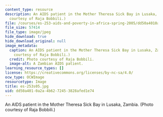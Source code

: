 ```yaml
---
content_type: resource
description: An AIDS patient in the Mother Theresa Sick Bay in Lusaka, Zambia. (Photo
  courtesy of Raja Bobbili.)
file: /courses/es-253-aids-and-poverty-in-africa-spring-2005/dd50a4010a2a4b6272453828afed1e74_es-253s05.jpg
file_size: 57414
file_type: image/jpeg
hide_download: true
hide_download_original: null
image_metadata:
  caption: An AIDS patient in the Mother Theresa Sick Bay in Lusaka, Zambia. (Photo
    courtesy of Raja Bobbili.)
  credit: Photo courtesy of Raja Bobbili.
  image-alt: A Zambian AIDS patient.
learning_resource_types: []
license: https://creativecommons.org/licenses/by-nc-sa/4.0/
ocw_type: OCWImage
resourcetype: Image
title: es-253s05.jpg
uid: dd50a401-0a2a-4b62-7245-3828afed1e74
---
```

An AIDS patient in the Mother Theresa Sick Bay in Lusaka, Zambia. (Photo courtesy of Raja Bobbili.)